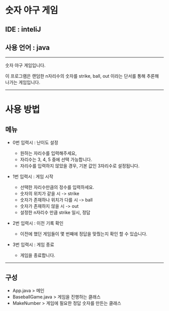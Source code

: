 # 숫자 야구 게임

## IDE : inteliJ
## 사용 언어 : java

------

숫자 야구 게임입니다.

이 프로그램은 랜덤한 n자리수의 숫자를
strike, ball, out 이라는 단서를 통해 추론해 나가는 게임입니다. 

------

# 사용 방법

## 메뉴
 - 0번 입력시 : 난이도 설정
    - 원하는 자리수를 입력해주세요,
    - 자리수는 3, 4, 5 중에 선택 가능합니다.
    - 자리수를 입력하지 않았을 경우, 기본 값인 3자리수로 설정됩니다.
  
      
 - 1번 입력시 : 게임 시작
    - 선택한 자리수만큼의 정수를 입력하세요.
    - 숫자의 위치가 같을 시 -> strike
    - 숫자가 존재하나 위치가 다를 시 -> ball
    - 숫자가 존재하지 않을 시 -> out
    - 설정한 n자리수 만큼 strike 일시, 정답
  
      
 - 2번 입력시 : 이전 기록 확인
   - 이전에 했던 게임들이 몇 번째에 정답을 맞췄는지 확인 할 수 있습니다.

     
 - 3번 입력시 : 게임 종료
   - 게임을 종료합니다.


----

## 구성
 - App.java > 메인
 - BaseballGame.java > 게임을 진행하는 클래스
 - MakeNumber > 게임에 필요한 정답 숫자를 만든는 클래스
